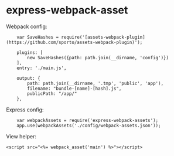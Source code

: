 express-webpack-asset
===============

Webpack config:
```
    var SaveHashes = require('[assets-webpack-plugin](https://github.com/sporto/assets-webpack-plugin)');

    plugins: [
        new SaveHashes({path: path.join(__dirname, 'config')})
    ],
    entry: './main.js',

    output: {
        path: path.join(__dirname, '.tmp', 'public', 'app'),
        filename: "bundle-[name]-[hash].js",
        publicPath: "/app/"
    },
```

Express config:

```
    var webpackAssets = require('express-webpack-assets');
    app.use(webpackAssets('./config/webpack-assets.json'));
```

View helper:

```
<script src="<%= webpack_asset('main') %>"></script>

```
